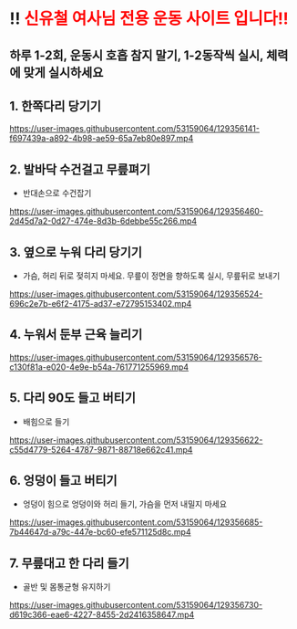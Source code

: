 # !! <font color="red"> 신유철 여사님 전용 운동 사이트 입니다!! </font>

## 하루 1-2회, 운동시 호흡 참지 말기, 1-2동작씩 실시, 체력에 맞게 실시하세요

## 1. 한쪽다리 당기기 

https://user-images.githubusercontent.com/53159064/129356141-f697439a-a892-4b98-ae59-65a7eb80e897.mp4


## 2. 발바닥 수건걸고 무릎펴기 
- 반대손으로 수건잡기

https://user-images.githubusercontent.com/53159064/129356460-2d45d7a2-0d27-474e-8d3b-6debbe55c266.mp4


## 3. 옆으로 누워 다리 당기기 
- 가슴, 허리 뒤로 젖히지 마세요. 무릎이 정면을 향하도록 실시, 무릎뒤로 보내기

https://user-images.githubusercontent.com/53159064/129356524-696c2e7b-e6f2-4175-ad37-e72795153402.mp4

## 4. 누워서 둔부 근육 늘리기 
https://user-images.githubusercontent.com/53159064/129356576-c130f81a-e020-4e9e-b54a-761771255969.mp4

## 5. 다리 90도 들고 버티기 
- 배힘으로 들기

https://user-images.githubusercontent.com/53159064/129356622-c55d4779-5264-4787-9871-88718e662c41.mp4


## 6. 엉덩이 들고 버티기 
- 엉덩이 힘으로 엉덩이와 허리 들기, 가슴을 먼저 내밀지 마세요

https://user-images.githubusercontent.com/53159064/129356685-7b44647d-a79c-447e-bc60-efe571125d8c.mp4

## 7. 무릎대고 한 다리 들기 
- 골반 및 몸통균형 유지하기

https://user-images.githubusercontent.com/53159064/129356730-d619c366-eae6-4227-8455-2d2416358647.mp4
